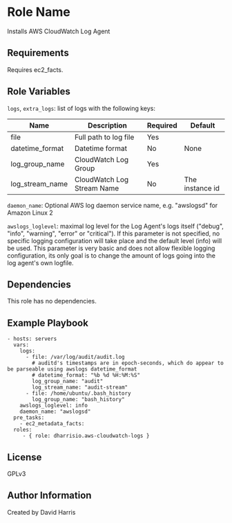 Role Name
=========

Installs AWS CloudWatch Log Agent

Requirements
------------

Requires ec2_facts.

Role Variables
--------------

`logs`, `extra_logs`: list of logs with the following keys:

| Name            | Description                | Required | Default
|-----------------|----------------------------|----------|---------
| file            | Full path to log file      | Yes      |
| datetime_format | Datetime format            | No       | None
| log_group_name  | CloudWatch Log Group       | Yes      |
| log_stream_name | CloudWatch Log Stream Name | No       | The instance id

`daemon_name`: Optional AWS log daemon service name, e.g. "awslogsd" for Amazon
Linux 2

`awslogs_loglevel`: maximal log level for the Log Agent's logs itself
("debug", "info", "warning", "error" or "critical"). If this parameter is
not specified, no specific logging configuration will take place and the
default level (info) will be used. This parameter is very basic and does not
allow flexible logging configuration, its only goal is to change the amount
of logs going into the log agent's own logfile.

Dependencies
------------

This role has no dependencies.

Example Playbook
----------------

    - hosts: servers
      vars:
        logs:
          - file: /var/log/audit/audit.log
            # auditd's timestamps are in epoch-seconds, which do appear to be parseable using awslogs datetime_format
            # datetime_format: "%b %d %H:%M:%S"
            log_group_name: "audit"
            log_stream_name: "audit-stream"
          - file: /home/ubuntu/.bash_history
            log_group_name: "bash_history"
        awslogs_loglevel: info
        daemon_name: "awslogsd"
      pre_tasks:
        - ec2_metadata_facts:
      roles:
         - { role: dharrisio.aws-cloudwatch-logs }

License
-------

GPLv3

Author Information
------------------

Created by David Harris
